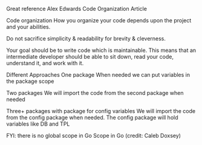 Great reference
Alex Edwards Code Organization Article

Code organization
How you organize your code depends upon the project and your abilities.

Do not sacrifice simplicity & readability for brevity & cleverness.

Your goal should be to write code which is maintainable. This means that an intermediate developer should be able to sit down, read your code, understand it, and work with it.

Different Approaches
One package
When needed we can put variables in the package scope

Two packages
We will import the code from the second package when needed

Three+ packages with package for config variables
We will import the code from the config package when needed. The config package will hold variables like DB and TPL

FYI: there is no global scope in Go Scope in Go (credit: Caleb Doxsey)
